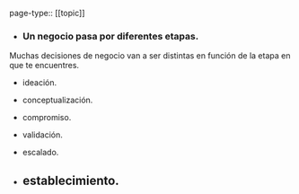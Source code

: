 page-type:: [[topic]]
- ### Un negocio pasa por diferentes etapas.

Muchas decisiones de negocio van a ser distintas en función de la etapa en que te encuentres.

- ideación.

- conceptualización.

- compromiso.

- validación.

- escalado.

- establecimiento.
  - 


